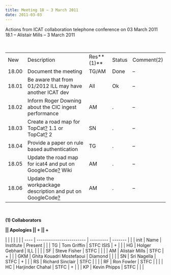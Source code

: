 ```yaml
---
title: Meeting 18 – 3 March 2011
date: 2011-03-03
---
```


Actions from ICAT collaboration telephone conference on 03 March 2011  
18.1 – Alistair Mills – 3 March
2011

 

|       |                                                                                                                                                              |            |        |            |
| ----- | ------------------------------------------------------------------------------------------------------------------------------------------------------------ | ---------- | ------ | ---------- |
| New   | Description                                                                                                                                                  | Res**(1)** | Status | Comment(2) |
| 18.00 | Document the meeting                                                                                                                                         | TG/AM      | Done   | –          |
| 18.01 | Be aware that from 01/2012 ILL may have another ICAT dev                                                                                                     | All        | Ok     | –          |
| 18.02 | Inform Roger Downing about the CIC ingest performance                                                                                                        | AM         | .      | –          |
| 18.03 | Create a road map for TopCat[?](https://code.google.com/p/icatproject/w/edit/TopCat) 1.1 or TopCat[?](https://code.google.com/p/icatproject/w/edit/TopCat) 2 | SN         | .      | –          |
| 18.04 | Provide a paper on rule based authentication                                                                                                                 | TG         | .      | –          |
| 18.05 | Update the road map for icat4 and put on GoogleCode[?](https://code.google.com/p/icatproject/w/edit/GoogleCode) Wiki                                         | AM         | .      | –          |
| 18.06 | Update the workpackage description and put on GoogleCode[?](https://code.google.com/p/icatproject/w/edit/GoogleCode)                                         | AM         | .      | –          |

 

**(1) Collaborators**

**|| Apologies || + || +**

|      |                          |           |         |  |
| ---- | ------------------------ | --------- | ------- |  |
| init | Name                     | Institute | Present |  |
| TG   | Tom Griffin              | STFC ISIS | \+      |  |
| HG   | Holger Gebhard           | ILL       |         |  |
| SF   | Steve Fisher             | STFC      |         |  |
| AM   | Alistair Mills           | STFC      | \+      |  |
| GKM  | Ghita Kouadri Mostefaoui | Diamond   |         |  |
| SN   | Sri Nagella              | STFC      | \+      |  |
| RS   | Richard Sinclair         | STFC      |         |  |
| RF   | Ron Fowler               | STFC      |         |  |
| HC   | Harjinder Chahal         | STFC      | \+      |  |
| KP   | Kevin Phipps             | STFC      |         |  |
